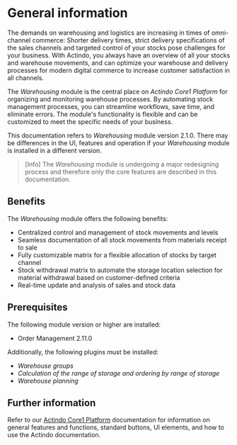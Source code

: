 # General information

The demands on warehousing and logistics are increasing in times of omni-channel commerce: Shorter delivery times, strict delivery specifications of the sales channels and targeted control of your stocks pose challenges for your business. With Actindo, you always have an overview of all your stocks and warehouse movements, and can optimize your warehouse and delivery processes for modern digital commerce to increase customer satisfaction in all channels.

The *Warehousing* module is the central place on *Actindo Core1 Platform* for organizing and monitoring warehouse processes. By automating stock management processes, you can streamline workflows, save time, and eliminate errors. The module's functionality is flexible and can be customized to meet the specific needs of your business. 

This documentation refers to *Warehousing* module version 2.1.0. There may be differences in the UI, features and operation if your *Warehousing* module is installed in a different version.

> [Info] The *Warehousing* module is undergoing a major redesigning process and therefore only the core features are described in this documentation. 

## Benefits

The *Warehousing* module offers the following benefits:

- Centralized control and management of stock movements and levels
- Seamless documentation of all stock movements from materials receipt to sale 
- Fully customizable matrix for a flexible allocation of stocks by target channel 
- Stock withdrawal matrix to automate the storage location selection for material withdrawal based on customer-defined criteria 
- Real-time update and analysis of sales and stock data

## Prerequisites

The following module version or higher are installed:
- Order Management 2.11.0  

Additionally, the following plugins must be installed:
- *Warehouse groups*
- *Calculation of the range of storage and ordering by range of storage* 
- *Warehouse planning*  

[comment]: <> (Prerequisites schon weg, oder erst in 2. Version. Plugins-Info in Integration/Warehouse group file)

## Further information

Refer to our [Actindo Core1 Platform](../../Core1Platform/BasicPhilosophy/01_General.md) documentation for information on general features and functions, standard buttons, UI elements, and how to use the Actindo documentation.








